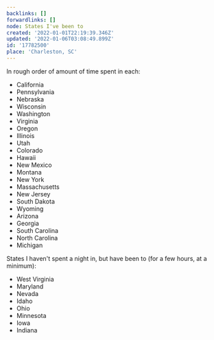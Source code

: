```yaml
---
backlinks: []
forwardlinks: []
node: States I've been to
created: '2022-01-01T22:19:39.346Z'
updated: '2022-01-06T03:08:49.899Z'
id: '17782500'
place: 'Charleston, SC'
---
```

In rough order of amount of time spent in each:

- California
- Pennsylvania 
- Nebraska
- Wisconsin
- Washington
- Virginia
- Oregon
- Illinois
- Utah
- Colorado
- Hawaii
- New Mexico
- Montana
- New York
- Massachusetts
- New Jersey
- South Dakota 
- Wyoming
- Arizona
- Georgia
- South Carolina 
- North Carolina
- Michigan 

States I haven't spent a night in, but have been to (for a few hours, at a minimum):

- West Virginia
- Maryland
- Nevada
- Idaho
- Ohio
- Minnesota 
- Iowa
- Indiana


